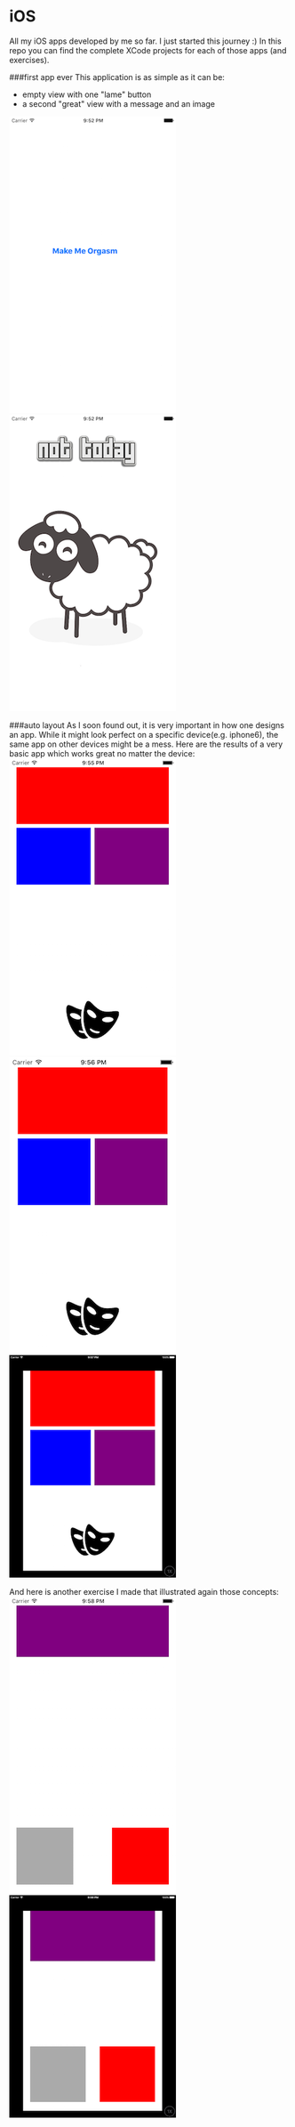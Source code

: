 # iOS

All my iOS apps developed by me so far. I just started this journey :)
In this repo you can find the complete XCode projects for each of those apps (and exercises).

###first app ever
This application is as simple as it can be:
- empty view with one "lame" button
- a second "great" view with a message and an image

![alt text](./Previews/firstApp_1.png "initial view")
![alt text](./Previews/firstApp_2.png "second view")

###auto layout
As I soon found out, it is very important in how one designs an app.
While it might look perfect on a specific device(e.g. iphone6), the same app on other devices might be a mess.
Here are the results of a very basic app which works great no matter the device:
![alt text](./Previews/auto_layout_4.7inch.png "iphone 6")
![alt text](./Previews/auto_layout_4inch.png "iphone 5")
![alt text](./Previews/auto_layout_ipad_air.png "ipad air")

And here is another exercise I made that illustrated again those concepts:
![alt text](./Previews/auto_layout_ip6.png "iphone 6")
![alt text](./Previews/auto_layout_ipad_retina.png "ipad_retina ")

